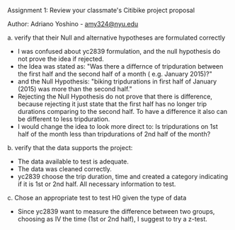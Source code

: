 Assignment 1: Review your classmate's Citibike project proposal

Author: Adriano Yoshino - amy324@nyu.edu

a. verify that their Null and alternative hypotheses are formulated correctly
- I was confused about yc2839 formulation, and the null hypothesis do not prove the idea if rejected. 
- the Idea was stated as: "Was there a differnce of tripduration between the first half and the second half of a month ( e.g. January 2015)?"
- and the Null Hypothesis: "biking tripdurations in first half of January (2015) was more than the second half."
- Rejecting the Null Hypothesis do not prove that there is difference, because rejecting it just state that the first half has no longer 
trip durations comparing to the second half. To have a difference it also can be different to less tripduration.
- I would change the idea to look more direct to: Is tripdurations on 1st half of the month less than tripdurations of  2nd half of the month?

b. verify that the data supports the project:
- The data available to test is adequate.
- The data was cleaned correctly.
- yc2839 choose the trip duration, time and created a category indicating if it is 1st or 2nd half. All necessary information to test.

c. Chose an appropriate test to test H0 given the type of data
- Since yc2839 want to measure the difference between two groups, choosing as IV the time (1st or 2nd half), I suggest to try a z-test.
